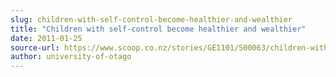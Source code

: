 ```yaml
---
slug: children-with-self-control-become-healthier-and-wealthier
title: "Children with self-control become healthier and wealthier"
date: 2011-01-25
source-url: https://www.scoop.co.nz/stories/GE1101/S00063/children-with-self-control-become-healthier-and-wealthier.htm
author: university-of-otago
---
```

